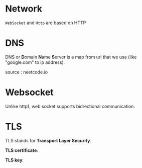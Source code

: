 # Network

`WebSocket` and `Http` are based on HTTP

# DNS 

DNS or **D**omain **N**ame **S**erver is a map from url that we use (like "google.com" to ip address).

source : neetcode.io

# Websocket 

Unlike http1, web socket supports bidrectional communication.

# TLS

TLS stands for **Transport Layer Security**.

**TLS certificate**:

**TLS key**: